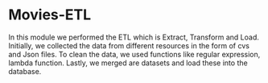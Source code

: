 # Movies-ETL
In this module we performed the ETL which is Extract, Transform and Load.
Initially, we collected the data from different resources in the form of cvs and Json files.  To clean the data, we used functions like regular expression, lambda function.  Lastly, we merged are datasets and load these into the database.

